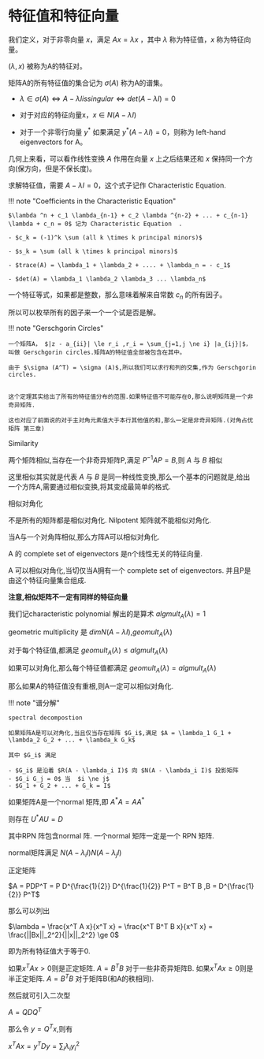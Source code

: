 # 特征值和特征向量

我们定义，对于非零向量 $x$，满足 $Ax = \lambda x$ ，其中 $\lambda$ 称为特征值，$x$ 称为特征向量。

$(\lambda, x)$ 被称为A的特征对。

矩阵A的所有特征值的集合记为 $\sigma (A)$ 称为A的谱集。

- $\lambda \in \sigma (A) \Leftrightarrow A - \lambda I is singular \Leftrightarrow det(A - \lambda I) = 0$

- 对于对应的特征向量x，$x \in N(A - \lambda I)$

- 对于一个非零行向量 $y^*$ 如果满足 $y^* (A - \lambda I) = 0$，则称为 left-hand eigenvectors for A。

几何上来看，可以看作线性变换 $A$ 作用在向量 $x$ 上之后结果还和 $x$ 保持同一个方向(保方向，但是不保长度)。

求解特征值，需要 $A - \lambda I = 0$，这个式子记作 Characteristic Equation.

!!! note "Coefficients in the Characteristic Equation"

    $\lambda ^n + c_1 \lambda_{n-1} + c_2 \lambda ^{n-2} + ... + c_{n-1} \lambda + c_n = 0$ 记为 Characteristic Equation  .

    - $c_k = (-1)^k \sum (all k \times k principal minors)$

    - $s_k = \sum (all k \times k principal minors)$

    - $trace(A) = \lambda_1 + \lambda_2 + .... + \lambda_n = - c_1$

    - $det(A) = \lambda_1 \lambda_2 \lambda_3 ... \lambda_n$

一个特征等式，如果都是整数，那么意味着解来自常数 $c_n$ 的所有因子。

所以可以枚举所有的因子来一个一个试是否是解。

!!! note "Gerschgorin Circles"

    一个矩阵A， $|z - a_{ii}| \le r_i ,r_i = \sum_{j=1,j \ne i} |a_{ij}|$，叫做 Gerschgorin circles.矩阵A的特征值全部被包含在其中。

    由于 $\sigma (A^T) = \sigma (A)$,所以我们可以求行和列的交集,作为 Gerschgorin circles.


    这个定理其实给出了所有的特征值分布的范围.如果特征值不可能存在0,那么说明矩阵是一个非奇异矩阵.

    这也对应了前面说的对于主对角元素值大于本行其他值的和,那么一定是非奇异矩阵.(对角占优矩阵 第三章)

Similarity

两个矩阵相似,当存在一个非奇异矩阵P,满足 $P^{-1} A P = B$,则 $A$ 与 $B$ 相似 

这里相似其实就是代表 $A$ 与 $B$ 是同一种线性变换,那么一个基本的问题就是,给出一个方阵A,需要通过相似变换,将其变成最简单的格式.


相似对角化

不是所有的矩阵都是相似对角化. Nilpotent 矩阵就不能相似对角化.

当A与一个对角阵相似,那么方阵A可以相似对角化.

A 的 complete set of eigenvectors 是n个线性无关的特征向量.

A 可以相似对角化,当切仅当A拥有一个 complete set of eigenvectors. 并且P是由这个特征向量集合组成.

**注意,相似矩阵不一定有同样的特征向量**


我们记characteristic polynomial 解出的是算术 $alg mult_A(\lambda ) = 1$ 

geometric multiplicity 是 $dim N(A - \lambda I)$,$geo mult_A(\lambda)$

对于每个特征值,都满足 $geo mult_A(\lambda) \le alg mult_A(\lambda)$


如果可以对角化,那么每个特征值都满足 $geo mult_A(\lambda) = alg mult_A(\lambda)$


那么如果A的特征值没有重根,则A一定可以相似对角化.

!!! note "谱分解"

    spectral decompostion

    如果矩阵A是可以对角化,当且仅当存在矩阵 $G_i$,满足 $A = \lambda_1 G_1 + \lambda_2 G_2 + ... + \lambda_k G_k$

    其中 $G_i$ 满足

    - $G_i$ 是沿着 $R(A - \lambda_i I)$ 向 $N(A - \lambda_i I)$ 投影矩阵
    - $G_i G_j = 0$ 当  $i \ne j$
    - $G_1 + G_2 + ... + G_k = I$

如果矩阵A是一个normal 矩阵,即 $A^* A = A A^*$

则存在 $U^* A U = D$

其中RPN 阵包含normal 阵. 一个normal 矩阵一定是一个 RPN 矩阵.

normal矩阵满足 $N(A - \lambda_i I) N(A - \lambda_j I)$


正定矩阵

$A = PDP^T = P D^{\frac{1}{2}} D^{\frac{1}{2}} P^T = B^T B ,B = D^{\frac{1}{2}} P^T$

那么可以列出

$\lambda = \frac{x^T A x}{x^T x} = \frac{x^T B^T B x}{x^T x} = \frac{||Bx||_2^2}{||x||_2^2} \ge 0$

即为所有特征值大于等于0.


如果$x^T A x > 0$则是正定矩阵. $A = B^T B$ 对于一些非奇异矩阵B. 
如果$x^T A x \ge 0$则是半正定矩阵. $A = B^T B$ 对于矩阵B(和A的秩相同). 

然后就可引入二次型

$A = Q D Q^T$

那么令 $y = Q^T x$,则有

$x^T A x = y^T D y = \sum_i \lambda_i y_i^2$
